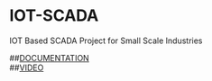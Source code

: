# IOT-SCADA
IOT Based SCADA Project for Small Scale Industries

##[DOCUMENTATION](https://electrotrick.wordpress.com/2017/01/27/project-iot-based-scada/) <br/>
##[VIDEO](https://drive.google.com/open?id=0B0ZcNAF3o7z4U1FtcHIzQ2JlMWc)
